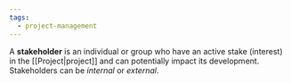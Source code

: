 ```yaml
---
tags:
  - project-management
---
```

A **stakeholder** is an individual or group who have an active stake (interest) in the [[Project|project]] and can potentially impact its development. Stakeholders can be *internal* or *external*. 